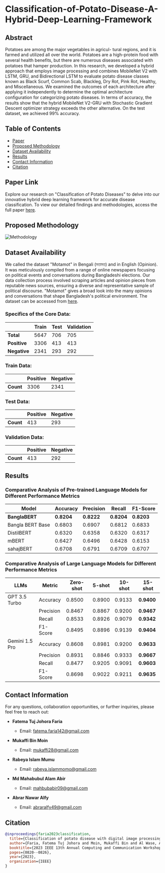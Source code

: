 # Classification-of-Potato-Disease-A-Hybrid-Deep-Learning-Framework
## Abstract
Potatoes are among the major vegetables in agricul- 
tural regions, and it is farmed and utilized all over the world. 
Potatoes are a high-protein food with several health beneﬁts, but 
there are numerous diseases associated with potatoes that hamper 
production. In this research, we developed a hybrid approach 
that employs image processing and combines MobileNet V2 with 
LSTM, GRU, and Bidirectional LSTM to evaluate potato disease 
classes known as Black Scurf, Common Scab, Blackleg, Dry Rot, 
Pink Rot, Healthy, and Miscellaneous. We examined the outcomes 
of each architecture after applying it independently to determine 
the optimal architecture conﬁguration for categorizing potato 
diseases. In terms of accuracy, the results show that the hybrid 
MobileNet V2-GRU with Stochastic Gradient Descent optimizer 
strategy exceeds the other alternative. On the test dataset, we 
achieved 99% accuracy.

## Table of Contents
- [Paper](#paper-link)
- [Proposed Methodology](#experimental-methodology)
- [Dataset Availability](#dataset-availability)
- [Results](#results)
- [Contact Information](#contact-information)
- [Citation](#citation)

## Paper Link
Explore our research on "Classification of Potato Diseases" to delve into our innovative hybrid deep learning framework for accurate disease classification. To view our detailed findings and methodologies, access the full paper [here](https://ieeexplore.ieee.org/document/10099162).

## Proposed Methodology
![Methodology](political_diagram.jpg)

    
## Dataset Availability

We called the dataset "Motamot" in Bengali (মতামত) and in English (Opinion). It was meticulously compiled from a range of online newspapers focusing on political events and conversations during Bangladeshi elections. Our data collection process involved scraping articles and opinion pieces from reputable news sources, ensuring a diverse and representative sample of political discourse. "Motamot" gives a broad look into the many opinions and conversations that shape Bangladesh's political environment. The dataset can be accessed from [here](https://data.mendeley.com/datasets/hdhnrrwdz2/1).

### Specifics of the Core Data:

|                  | Train | Test | Validation |
|------------------|-------|------|------------|
| **Total**        | 5647  | 706  | 705        |
| **Positive**     | 3306  | 413  | 413        |
| **Negative**     | 2341  | 293  | 292        |

### Train Data:

|           | Positive | Negative |
|-----------|----------|----------|
| **Count** | 3306     | 2341     |

### Test Data:

|           | Positive | Negative |
|-----------|----------|----------|
| **Count** | 413      | 293      |

### Validation Data:

|           | Positive | Negative |
|-----------|----------|----------|
| **Count** | 413      | 292      |





## Results
### Comparative Analysis of Pre-trained Language Models for Different Performance Metrics

| Model         | Accuracy | Precision | Recall  | F1-Score |
|---------------|----------|-----------|---------|----------|
| **BanglaBERT**| **0.8204** | **0.8222** | **0.8204** | **0.8203** |
| Bangla BERT Base | 0.6803 | 0.6907 | 0.6812 | 0.6833 |
| DistilBERT    | 0.6320   | 0.6358    | 0.6320  | 0.6317   |
| mBERT         | 0.6427   | 0.6496    | 0.6428  | 0.6153   |
| sahajBERT     | 0.6708   | 0.6791    | 0.6709  | 0.6707   |


### Comparative Analysis of Large  Language Models for Different Performance Metrics

| LLMs   | Metric    | Zero-shot | 5-shot | 10-shot | 15-shot |
|--------|-----------|-----------|--------|---------|---------|
| GPT 3.5 Turbo | Accuracy  | 0.8500    | 0.8900 | 0.9133  | **0.9400** |
|              | Precision | 0.8467    | 0.8867 | 0.9200  | **0.9467** |
|              | Recall    | 0.8533    | 0.8926 | 0.9079  | **0.9342** |
|              | F1-Score  | 0.8495    | 0.8896 | 0.9139  | **0.9404** |
| Gemini 1.5 Pro | Accuracy  | 0.8608    | 0.8981 | 0.9200  | **0.9633** |
|              | Precision | 0.8931    | 0.8846 | 0.9333  | **0.9667** |
|              | Recall    | 0.8477    | 0.9205 | 0.9091  | **0.9603** |
|              | F1-Score  | 0.8698    | 0.9022 | 0.9211  | **0.9635** |




## Contact Information

For any questions, collaboration opportunities, or further inquiries, please feel free to reach out:

- **Fatema Tuj Johora Faria**
  - Email: [fatema.faria142@gmail.com](mailto:fatema.faria142@gmail.com)

- **Mukaffi Bin Moin**
  - Email: [mukaffi28@gmail.com](mailto:mukaffi28@gmail.com)

- **Rabeya Islam Mumu**
  - Email: [rabeya.islammomo@gmail.com](mailto:rabeya.islammomo@gmail.com)
    
- **Md Mahabubul Alam Abir**
  - Email: [mahbubabir09@gmail.com](mailto:mahbubabir09@gmail.com)
- **Abrar Nawar Alfy**
  - Email: [abraralfy49@gmail.com](mailto:abraralfy49@gmail.com)
    
## Citation

<!--If you find the dataset or the associated research work helpful, please consider citing our paper: -->

```bibtex
@inproceedings{faria2023classification,
  title={Classification of potato disease with digital image processing technique: a hybrid deep learning framework},
  author={Faria, Fatema Tuj Johora and Moin, Mukaffi Bin and Al Wase, Ahmed and Sani, Md Rabius and Hasib, Khan Md and Alam, Mohammad Shafiul},
  booktitle={2023 IEEE 13th Annual Computing and Communication Workshop and Conference (CCWC)},
  pages={0820--0826},
  year={2023},
  organization={IEEE}
}


